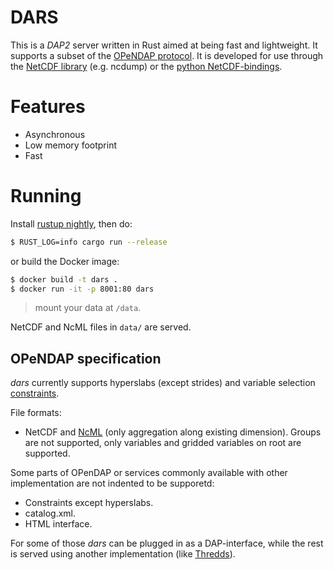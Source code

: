 # DARS

This is a _DAP2_ server written in Rust aimed at being fast and lightweight. It supports a subset of the [OPeNDAP protocol](https://opendap.github.io/documentation/UserGuideComprehensive.html). It is developed for use through the [NetCDF library](https://www.unidata.ucar.edu/software/netcdf/) (e.g. ncdump) or the [python NetCDF-bindings](https://unidata.github.io/netcdf4-python/netCDF4/index.html).

# Features
* Asynchronous
* Low memory footprint
* Fast

# Running

Install [rustup nightly](https://github.com/rust-lang/rustup#working-with-nightly-rust), then do:

```sh
$ RUST_LOG=info cargo run --release
```

or build the Docker image:

```sh
$ docker build -t dars .
$ docker run -it -p 8001:80 dars
```

> mount your data at `/data`.

NetCDF and NcML files in `data/` are served.

## OPeNDAP specification

_dars_ currently supports hyperslabs (except strides) and variable selection [constraints](https://opendap.github.io/documentation/UserGuideComprehensive.html#Constraint_Expressions).

File formats:

* NetCDF and [NcML](https://www.unidata.ucar.edu/software/netcdf-java/current/ncml/Aggregation.html) (only aggregation along existing dimension). Groups are not supported, only variables and gridded variables on root are supported.

Some parts of OPenDAP or services commonly available with other implementation are not indented to be supporetd:

* Constraints except hyperslabs.
* catalog.xml.
* HTML interface.

For some of those _dars_ can be plugged in as a DAP-interface, while the rest is served using another implementation (like [Thredds](https://www.unidata.ucar.edu/software/tds/current/)).

